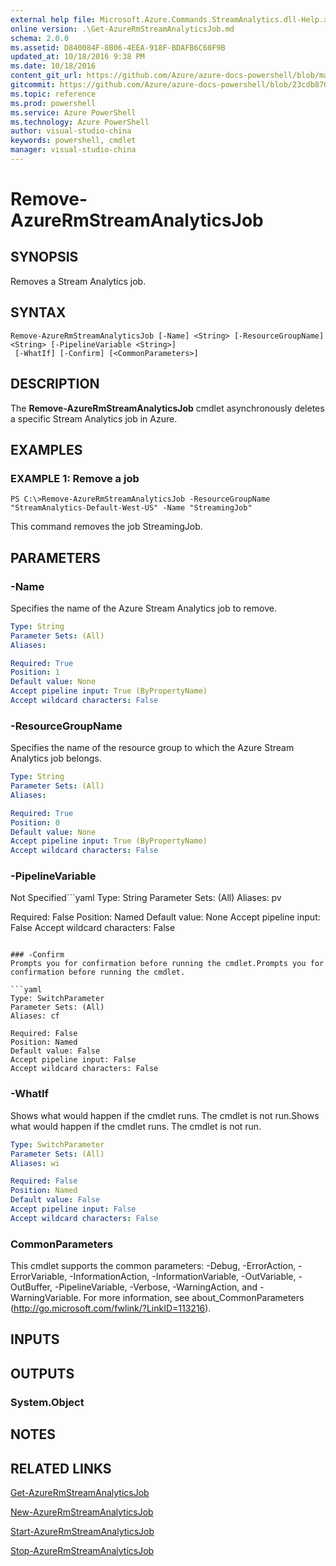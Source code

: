 ```yaml
---
external help file: Microsoft.Azure.Commands.StreamAnalytics.dll-Help.xml
online version: .\Get-AzureRmStreamAnalyticsJob.md
schema: 2.0.0
ms.assetid: D840084F-8B06-4EEA-918F-BDAFB6C60F9B
updated_at: 10/18/2016 9:38 PM
ms.date: 10/18/2016
content_git_url: https://github.com/Azure/azure-docs-powershell/blob/master/azureps-cmdlets-docs/ResourceManager/AzureRM.StreamAnalytics/v2.1.0/Remove-AzureRmStreamAnalyticsJob.md
gitcommit: https://github.com/Azure/azure-docs-powershell/blob/23cdb8705d4ab9807c0e21b238f3b134a7d49c7d/azureps-cmdlets-docs/ResourceManager/AzureRM.StreamAnalytics/v2.1.0/Remove-AzureRmStreamAnalyticsJob.md
ms.topic: reference
ms.prod: powershell
ms.service: Azure PowerShell
ms.technology: Azure PowerShell
author: visual-studio-china
keywords: powershell, cmdlet
manager: visual-studio-china
---
```


# Remove-AzureRmStreamAnalyticsJob

## SYNOPSIS
Removes a Stream Analytics job.

## SYNTAX

```
Remove-AzureRmStreamAnalyticsJob [-Name] <String> [-ResourceGroupName] <String> [-PipelineVariable <String>]
 [-WhatIf] [-Confirm] [<CommonParameters>]
```

## DESCRIPTION
The **Remove-AzureRmStreamAnalyticsJob** cmdlet asynchronously deletes a specific Stream Analytics job in Azure.

## EXAMPLES

### EXAMPLE 1: Remove a job
```
PS C:\>Remove-AzureRmStreamAnalyticsJob -ResourceGroupName "StreamAnalytics-Default-West-US" -Name "StreamingJob"
```

This command removes the job StreamingJob.

## PARAMETERS

### -Name
Specifies the name of the Azure Stream Analytics job to remove.

```yaml
Type: String
Parameter Sets: (All)
Aliases: 

Required: True
Position: 1
Default value: None
Accept pipeline input: True (ByPropertyName)
Accept wildcard characters: False
```

### -ResourceGroupName
Specifies the name of the resource group to which the Azure Stream Analytics job belongs.

```yaml
Type: String
Parameter Sets: (All)
Aliases: 

Required: True
Position: 0
Default value: None
Accept pipeline input: True (ByPropertyName)
Accept wildcard characters: False
```

### -PipelineVariable
Not Specified```yaml
Type: String
Parameter Sets: (All)
Aliases: pv

Required: False
Position: Named
Default value: None
Accept pipeline input: False
Accept wildcard characters: False
```

### -Confirm
Prompts you for confirmation before running the cmdlet.Prompts you for confirmation before running the cmdlet.

```yaml
Type: SwitchParameter
Parameter Sets: (All)
Aliases: cf

Required: False
Position: Named
Default value: False
Accept pipeline input: False
Accept wildcard characters: False
```

### -WhatIf
Shows what would happen if the cmdlet runs.
The cmdlet is not run.Shows what would happen if the cmdlet runs.
The cmdlet is not run.

```yaml
Type: SwitchParameter
Parameter Sets: (All)
Aliases: wi

Required: False
Position: Named
Default value: False
Accept pipeline input: False
Accept wildcard characters: False
```

### CommonParameters
This cmdlet supports the common parameters: -Debug, -ErrorAction, -ErrorVariable, -InformationAction, -InformationVariable, -OutVariable, -OutBuffer, -PipelineVariable, -Verbose, -WarningAction, and -WarningVariable. For more information, see about_CommonParameters (http://go.microsoft.com/fwlink/?LinkID=113216).

## INPUTS

## OUTPUTS

### System.Object

## NOTES

## RELATED LINKS

[Get-AzureRmStreamAnalyticsJob](.\Get-AzureRmStreamAnalyticsJob.md)

[New-AzureRmStreamAnalyticsJob](.\New-AzureRmStreamAnalyticsJob.md)

[Start-AzureRmStreamAnalyticsJob](.\Start-AzureRmStreamAnalyticsJob.md)

[Stop-AzureRmStreamAnalyticsJob](.\Stop-AzureRmStreamAnalyticsJob.md)


